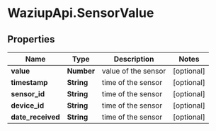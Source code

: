 # WaziupApi.SensorValue

## Properties

| Name          | Type       | Description         | Notes      |
| ------------- | ---------- | ------------------- | ---------- |
| **value**     | **Number** | value of the sensor | [optional] |
| **timestamp** | **String** | time of the sensor  | [optional] |
| **sensor_id** | **String** | time of the sensor  | [optional] |
| **device_id** | **String** | time of the sensor  | [optional] |
| **date_received** | **String** | time of the sensor  | [optional] |


